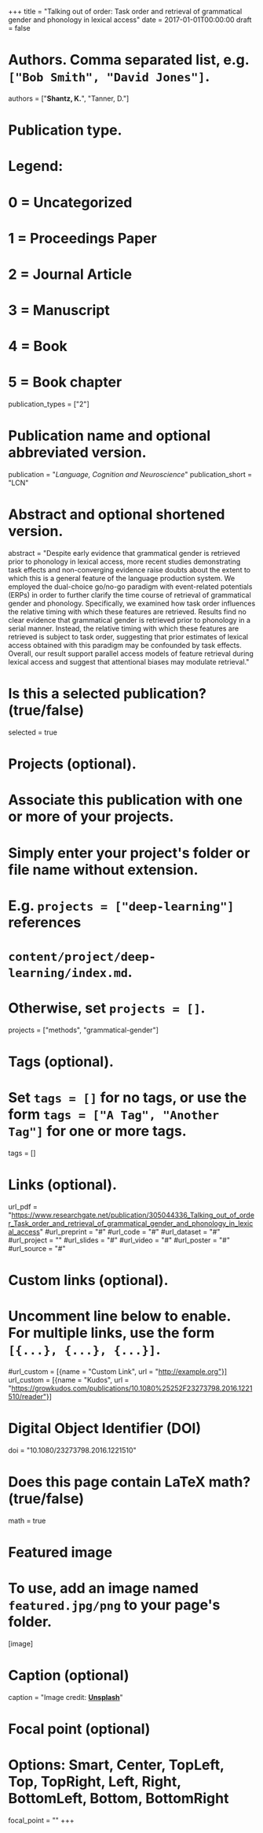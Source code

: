+++
title = "Talking out of order: Task order and retrieval of grammatical gender and phonology in lexical access"
date = 2017-01-01T00:00:00
draft = false

# Authors. Comma separated list, e.g. `["Bob Smith", "David Jones"]`.
authors = ["**Shantz, K.**", "Tanner, D."]

# Publication type.
# Legend:
# 0 = Uncategorized
# 1 = Proceedings Paper
# 2 = Journal Article
# 3 = Manuscript
# 4 = Book
# 5 = Book chapter
publication_types = ["2"]

# Publication name and optional abbreviated version.
publication = "*Language, Cognition and Neuroscience*"
publication_short = "LCN"

# Abstract and optional shortened version.
abstract = "Despite early evidence that grammatical gender is retrieved prior to phonology in lexical access, more recent studies demonstrating task effects and non-converging evidence raise doubts about the extent to which this is a general feature of the language production system. We employed the dual-choice go/no-go paradigm with event-related potentials (ERPs) in order to further clarify the time course of retrieval of grammatical gender and phonology. Specifically, we examined how task order influences the relative timing with which these features are retrieved. Results find no clear evidence that grammatical gender is retrieved prior to phonology in a serial manner. Instead, the relative timing with which these features are retrieved is subject to task order, suggesting that prior estimates of lexical access obtained with this paradigm may be confounded by task effects. Overall, our result support parallel access models of feature retrieval during lexical access and suggest that attentional biases may modulate retrieval."


# Is this a selected publication? (true/false)
selected = true

# Projects (optional).
#   Associate this publication with one or more of your projects.
#   Simply enter your project's folder or file name without extension.
#   E.g. `projects = ["deep-learning"]` references 
#   `content/project/deep-learning/index.md`.
#   Otherwise, set `projects = []`.
projects = ["methods", "grammatical-gender"]

# Tags (optional).
#   Set `tags = []` for no tags, or use the form `tags = ["A Tag", "Another Tag"]` for one or more tags.
tags = []

# Links (optional).
url_pdf = "https://www.researchgate.net/publication/305044336_Talking_out_of_order_Task_order_and_retrieval_of_grammatical_gender_and_phonology_in_lexical_access"
#url_preprint = "#"
#url_code = "#"
#url_dataset = "#"
#url_project = ""
#url_slides = "#"
#url_video = "#"
#url_poster = "#"
#url_source = "#"

# Custom links (optional).
#   Uncomment line below to enable. For multiple links, use the form `[{...}, {...}, {...}]`.
#url_custom = [{name = "Custom Link", url = "http://example.org"}]
url_custom = [{name = "Kudos", url = "https://growkudos.com/publications/10.1080%25252F23273798.2016.1221510/reader"}]

# Digital Object Identifier (DOI)
doi = "10.1080/23273798.2016.1221510"

# Does this page contain LaTeX math? (true/false)
math = true

# Featured image
# To use, add an image named `featured.jpg/png` to your page's folder. 
[image]
  # Caption (optional)
  caption = "Image credit: [**Unsplash**](https://unsplash.com/photos/pLCdAaMFLTE)"

  # Focal point (optional)
  # Options: Smart, Center, TopLeft, Top, TopRight, Left, Right, BottomLeft, Bottom, BottomRight
  focal_point = ""
+++
